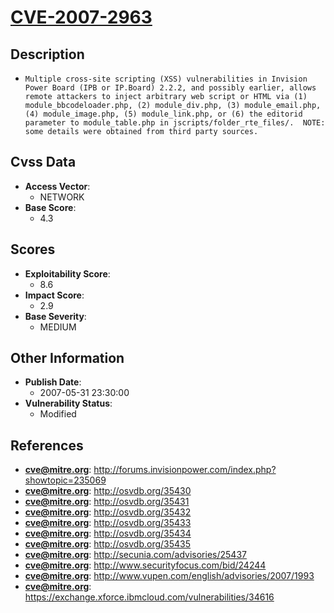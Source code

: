 
# [CVE-2007-2963](http://forums.invisionpower.com/index.php?showtopic=235069)

## Description

- `Multiple cross-site scripting (XSS) vulnerabilities in Invision Power Board (IPB or IP.Board) 2.2.2, and possibly earlier, allows remote attackers to inject arbitrary web script or HTML via (1) module_bbcodeloader.php, (2) module_div.php, (3) module_email.php, (4) module_image.php, (5) module_link.php, or (6) the editorid parameter to module_table.php in jscripts/folder_rte_files/.  NOTE: some details were obtained from third party sources.`

## Cvss Data

- **Access Vector**:
  - NETWORK
- **Base Score**:
  - 4.3

## Scores

- **Exploitability Score**:
  - 8.6
- **Impact Score**:
  - 2.9
- **Base Severity**:
  - MEDIUM

## Other Information

- **Publish Date**:
  - 2007-05-31 23:30:00
- **Vulnerability Status**:
  - Modified

## References

- **cve@mitre.org**: http://forums.invisionpower.com/index.php?showtopic=235069
- **cve@mitre.org**: http://osvdb.org/35430
- **cve@mitre.org**: http://osvdb.org/35431
- **cve@mitre.org**: http://osvdb.org/35432
- **cve@mitre.org**: http://osvdb.org/35433
- **cve@mitre.org**: http://osvdb.org/35434
- **cve@mitre.org**: http://osvdb.org/35435
- **cve@mitre.org**: http://secunia.com/advisories/25437
- **cve@mitre.org**: http://www.securityfocus.com/bid/24244
- **cve@mitre.org**: http://www.vupen.com/english/advisories/2007/1993
- **cve@mitre.org**: https://exchange.xforce.ibmcloud.com/vulnerabilities/34616
